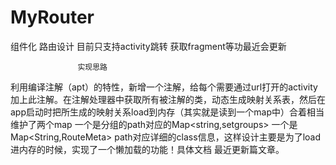 # MyRouter
组件化 路由设计
目前只支持activity跳转 获取fragment等功最近会更新

                   实现思路
									 
						 
利用编译注解（apt）的特性，新增一个注解，给每个需要通过url打开的activity加上此注解。在注解处理器中获取所有被注解的类，动态生成映射关系表，然后在app启动时把所生成的映射关系load到内存（其实就是读到一个map中）合着相当维护了两个map 一个是分组的path对应的Map<string,set<RouteMeta>groups> 一个是Map<String,RouteMeta> path对应详细的class信息，这样设计主要是为了load进内存的时候，实现了一个懒加载的功能！具体文档 最近更新篇文章。
  


             

